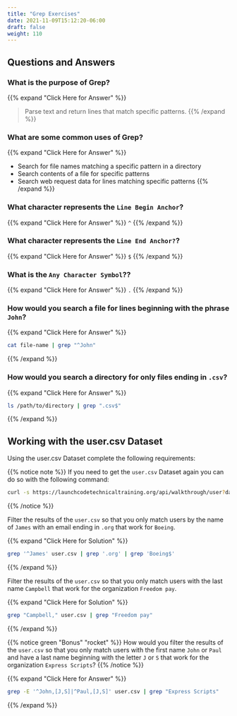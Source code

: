 ```yaml
---
title: "Grep Exercises"
date: 2021-11-09T15:12:20-06:00
draft: false
weight: 110
---
```


## Questions and Answers

### What is the purpose of Grep?

{{% expand "Click Here for Answer" %}}
> Parse text and return lines that match specific patterns.
{{% /expand %}}

### What are some common uses of Grep?

{{% expand "Click Here for Answer" %}}
- Search for file names matching a specific pattern in a directory
- Search contents of a file for specific patterns
- Search web request data for lines matching specific patterns
{{% /expand %}}

### What character represents the `Line Begin Anchor`?

{{% expand "Click Here for Answer" %}}
`^`
{{% /expand %}}

### What character represents the `Line End Anchor?`?

{{% expand "Click Here for Answer" %}}
`$`
{{% /expand %}}

### What is the `Any Character Symbol`??

{{% expand "Click Here for Answer" %}}
`.`
{{% /expand %}}

### How would you search a file for lines beginning with the phrase `John`?

{{% expand "Click Here for Answer" %}}
```bash
cat file-name | grep "^John"
```
{{% /expand %}}

### How would you search a directory for only files ending in `.csv`?

{{% expand "Click Here for Answer" %}}
```bash
ls /path/to/directory | grep ".csv$"
```
{{% /expand %}}

## Working with the user.csv Dataset

Using the user.csv Dataset complete the following requirements:

{{% notice note %}}
If you need to get the `user.csv` Dataset again you can do so with the following command:
```bash
curl -s https://launchcodetechnicaltraining.org/api/walkthrough/user?data_format=csv > user.csv
```
{{% /notice %}}

Filter the results of the `user.csv` so that you only match users by the name of `James` with an email ending in `.org` that work for `Boeing`.

{{% expand "Click Here for Solution" %}}
```bash
grep '^James' user.csv | grep '.org' | grep 'Boeing$'
```
{{% /expand %}}

Filter the results of the `user.csv` so that you only match users with the last name `Campbell` that work for the organization `Freedom pay`.

{{% expand "Click Here for Solution" %}}
```bash
grep "Campbell," user.csv | grep "Freedom pay"
```
{{% /expand %}}

{{% notice green "Bonus" "rocket" %}}
How would you filter the results of the `user.csv` so that you only match users with the first name `John` or `Paul` and have a last name beginning with the letter `J` or `S` that work for the organization `Express Scripts`?
{{% /notice %}}

{{% expand "Click Here for Answer" %}}
```bash
grep -E '^John,[J,S]|^Paul,[J,S]' user.csv | grep "Express Scripts"
```
{{% /expand %}}